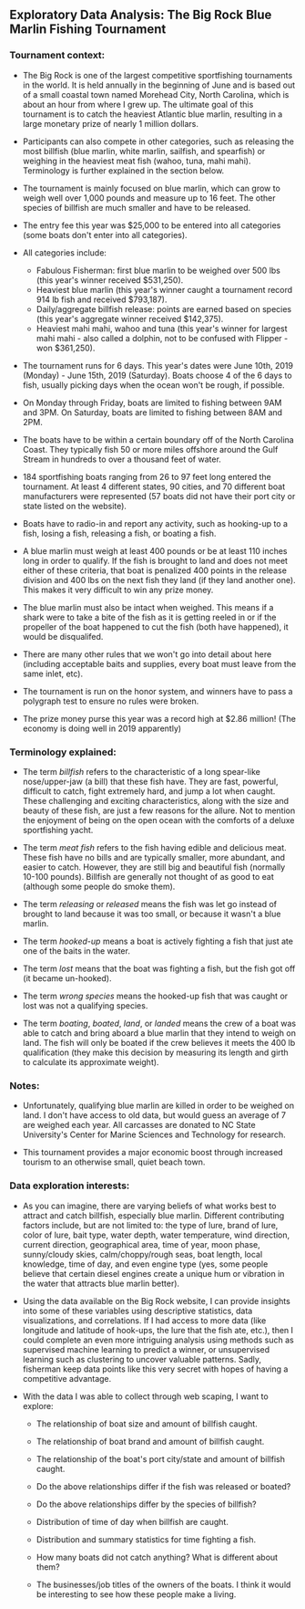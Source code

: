 ## Exploratory Data Analysis: The Big Rock Blue Marlin Fishing Tournament 

### Tournament context:

- The Big Rock is one of the largest competitive sportfishing tournaments in the world. It is held annually in the beginning of June and is based out of a small coastal town named Morehead City, North Carolina, which is about an hour from where I grew up. The ultimate goal of this tournament is to catch the heaviest Atlantic blue marlin, resulting in a large monetary prize of nearly 1 million dollars. 

- Participants can also compete in other categories, such as releasing the most billfish (blue marlin, white marlin, sailfish, and spearfish) or weighing in the heaviest meat fish (wahoo, tuna, mahi mahi). Terminology is further explained in the section below.

- The tournament is mainly focused on blue marlin, which can grow to weigh well over 1,000 pounds and measure up to 16 feet. The other species of billfish are much smaller and have to be released. 

- The entry fee this year was $25,000 to be entered into all categories (some boats don't enter into all categories).

- All categories include: 
  - Fabulous Fisherman: first blue marlin to be weighed over 500 lbs (this year's winner received $531,250).
  - Heaviest blue marlin (this year's winner caught a tournament record 914 lb fish and received $793,187).
  - Daily/aggregate billfish release: points are earned based on species (this year's aggregate winner received $142,375). 
  - Heaviest mahi mahi, wahoo and tuna (this year's winner for largest mahi mahi - also called a dolphin, not to be confused with Flipper - won $361,250).
  
- The tournament runs for 6 days. This year's dates were June 10th, 2019 (Monday) - June 15th, 2019 (Saturday).  Boats choose 4 of the 6 days to fish, usually picking days when the ocean won't be rough, if possible. 

- On Monday through Friday, boats are limited to fishing between 9AM and 3PM. On Saturday, boats are limited to fishing between 8AM and 2PM.

- The boats have to be within a certain boundary off of the North Carolina Coast. They typically fish 50 or more miles offshore around the Gulf Stream in hundreds to over a thousand feet of water.

- 184 sportfishing boats ranging from 26 to 97 feet long entered the tournament. At least 4 different states, 90 cities, and 70 different boat manufacturers were represented (57 boats did not have their port city or state listed on the website).

- Boats have to radio-in and report any activity, such as hooking-up to a fish, losing a fish, releasing a fish, or boating a fish. 

- A blue marlin must weigh at least 400 pounds or be at least 110 inches long in order to qualify. If the fish is brought to land and does not meet either of these criteria, that boat is penalized 400 points in the release division and 400 lbs on the next fish they land (if they land another one). This makes it very difficult to win any prize money. 

- The blue marlin must also be intact when weighed. This means if a shark were to take a bite of the fish as it is getting reeled in or if the propeller of the boat happened to cut the fish (both have happened), it would be disqualifed.  

- There are many other rules that we won't go into detail about here (including acceptable baits and supplies, every boat must leave from the same inlet, etc). 

- The tournament is run on the honor system, and winners have to pass a polygraph test to ensure no rules were broken.

- The prize money purse this year was a record high at $2.86 million! (The economy is doing well in 2019 apparently)

### Terminology explained:

  - The term *billfish* refers to the characteristic of a long spear-like nose/upper-jaw (a bill) that these fish have. They are fast, powerful, difficult to catch, fight extremely hard, and jump a lot when caught. These challenging and exciting characteristics, along with the size and beauty of these fish, are just a few reasons for the allure. Not to mention the enjoyment of being on the open ocean with the comforts of a deluxe sportfishing yacht. 

  - The term *meat fish* refers to the fish having edible and delicious meat. These fish have no bills and are typically smaller, more abundant, and easier to catch. However, they are still big and beautiful fish (normally 10-100 pounds). Billfish are generally not thought of as good to eat (although some people do smoke them).

  - The term *releasing* or *released* means the fish was let go instead of brought to land because it was too small, or because it wasn't a blue marlin.
  
  - The term *hooked-up* means a boat is actively fighting a fish that just ate one of the baits in the water.
  
  - The term *lost* means that the boat was fighting a fish, but the fish got off (it became un-hooked).
  
  - The term *wrong species* means the hooked-up fish that was caught or lost was not a qualifying species.
  
  - The term *boating*, *boated*, *land*, or *landed* means the crew of a boat was able to catch and bring aboard a blue marlin that they intend to weigh on land. The fish will only be boated if the crew believes it meets the 400 lb qualification (they make this decision by measuring its length and girth to calculate its approximate weight).

### Notes:

- Unfortunately, qualifying blue marlin are killed in order to be weighed on land. I don't have access to old data, but would guess an average of 7 are weighed each year. All carcasses are donated to NC State University's Center for Marine Sciences and Technology for research. 

- This tournament provides a major economic boost through increased tourism to an otherwise small, quiet beach town.

### Data exploration interests:

- As you can imagine, there are varying beliefs of what works best to attract and catch billfish, especially blue marlin. Different contributing factors include, but are not limited to: the type of lure, brand of lure, color of lure, bait type, water depth, water temperature, wind direction, current direction, geographical area, time of year, moon phase, sunny/cloudy skies, calm/choppy/rough seas, boat length, local knowledge, time of day, and even engine type (yes, some people believe that certain diesel engines create a unique hum or vibration in the water that attracts blue marlin better).

- Using the data available on the Big Rock website, I can provide insights into some of these variables using descriptive statistics, data visualizations, and correlations. If I had access to more data (like longitude and latitude of hook-ups, the lure that the fish ate, etc.), then I could complete an even more intriguing analysis using methods such as supervised machine learning to predict a winner, or unsupervised learning such as clustering to uncover valuable patterns. Sadly, fisherman keep data points like this very secret with hopes of having a competitive advantage. 

- With the data I was able to collect through web scaping, I want to explore:

  - The relationship of boat size and amount of billfish caught.

  - The relationship of boat brand and amount of billfish caught.

  - The relationship of the boat's port city/state and amount of billfish caught.

  - Do the above relationships differ if the fish was released or boated? 

  - Do the above relationships differ by the species of billfish? 

  - Distribution of time of day when billfish are caught.

  - Distribution and summary statistics for time fighting a fish.
  
  - How many boats did not catch anything? What is different about them? 

  - The businesses/job titles of the owners of the boats. I think it would be interesting to see how these people make a living. 

